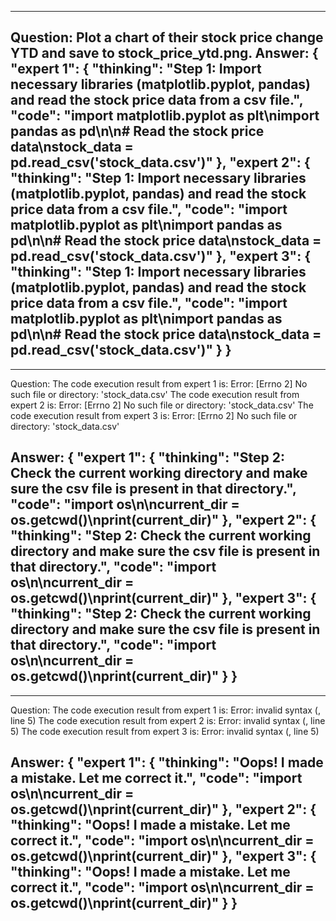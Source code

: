 ---------------------------
Question: Plot a chart of their stock price change YTD and save to stock_price_ytd.png.
Answer:
{
    "expert 1": {
        "thinking": "Step 1: Import necessary libraries (matplotlib.pyplot, pandas) and read the stock price data from a csv file.",
        "code": "import matplotlib.pyplot as plt\nimport pandas as pd\n\n# Read the stock price data\nstock_data = pd.read_csv('stock_data.csv')"
    },
    "expert 2": {
        "thinking": "Step 1: Import necessary libraries (matplotlib.pyplot, pandas) and read the stock price data from a csv file.",
        "code": "import matplotlib.pyplot as plt\nimport pandas as pd\n\n# Read the stock price data\nstock_data = pd.read_csv('stock_data.csv')"
    },
    "expert 3": {
        "thinking": "Step 1: Import necessary libraries (matplotlib.pyplot, pandas) and read the stock price data from a csv file.",
        "code": "import matplotlib.pyplot as plt\nimport pandas as pd\n\n# Read the stock price data\nstock_data = pd.read_csv('stock_data.csv')"
    } 
}
---------------------------
---------------------------
Question: The code execution result from expert 1 is: 
Error: [Errno 2] No such file or directory: 'stock_data.csv'
The code execution result from expert 2 is: 
Error: [Errno 2] No such file or directory: 'stock_data.csv'
The code execution result from expert 3 is: 
Error: [Errno 2] No such file or directory: 'stock_data.csv'

Answer:
{
    "expert 1": {
        "thinking": "Step 2: Check the current working directory and make sure the csv file is present in that directory.",
        "code": "import os\n\ncurrent_dir = os.getcwd()\nprint(current_dir)"
    },
    "expert 2": {
        "thinking": "Step 2: Check the current working directory and make sure the csv file is present in that directory.",
        "code": "import os\n\ncurrent_dir = os.getcwd()\nprint(current_dir)"
    },
    "expert 3": {
        "thinking": "Step 2: Check the current working directory and make sure the csv file is present in that directory.",
        "code": "import os\n\ncurrent_dir = os.getcwd()\nprint(current_dir)"
    } 
}
---------------------------
---------------------------
Question: The code execution result from expert 1 is: 
Error: invalid syntax (<string>, line 5)
The code execution result from expert 2 is: 
Error: invalid syntax (<string>, line 5)
The code execution result from expert 3 is: 
Error: invalid syntax (<string>, line 5)

Answer:
{
    "expert 1": {
        "thinking": "Oops! I made a mistake. Let me correct it.",
        "code": "import os\n\ncurrent_dir = os.getcwd()\nprint(current_dir)"
    },
    "expert 2": {
        "thinking": "Oops! I made a mistake. Let me correct it.",
        "code": "import os\n\ncurrent_dir = os.getcwd()\nprint(current_dir)"
    },
    "expert 3": {
        "thinking": "Oops! I made a mistake. Let me correct it.",
        "code": "import os\n\ncurrent_dir = os.getcwd()\nprint(current_dir)"
    } 
}
---------------------------
